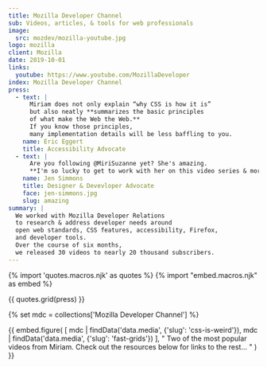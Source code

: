 ```yaml
---
title: Mozilla Developer Channel
sub: Videos, articles, & tools for web professionals
image:
  src: mozdev/mozilla-youtube.jpg
logo: mozilla
client: Mozilla
date: 2019-10-01
links:
  youtube: https://www.youtube.com/MozillaDeveloper
index: Mozilla Developer Channel
press:
  - text: |
      Miriam does not only explain “why CSS is how it is” 
      but also neatly **summarizes the basic principles 
      of what make the Web the Web.** 
      If you know those principles, 
      many implementation details will be less baffling to you.
    name: Eric Eggert
    title: Accessibility Advocate
  - text: |
      Are you following @MiriSuzanne yet? She's amazing. 
      **I'm so lucky to get to work with her on this video series & more.**
    name: Jen Simmons
    title: Designer & Devevloper Advocate
    face: jen-simmons.jpg
    slug: amazing
summary: |
  We worked with Mozilla Developer Relations
  to research & address developer needs around
  open web standards, CSS features, accessibility, Firefox,
  and developer tools.
  Over the course of six months,
  we released 30 videos to nearly 20 thousand subscribers.
---
```


{% import 'quotes.macros.njk' as quotes %}
{% import "embed.macros.njk" as embed %}

{{ quotes.grid(press) }}

{% set mdc = collections['Mozilla Developer Channel'] %}

{{ embed.figure(
  [
    mdc | findData('data.media', {'slug': 'css-is-weird'}),
    mdc | findData('data.media', {'slug': 'fast-grids'})
  ],
  "
    Two of the most popular videos from Miriam.
    Check out the resources below for links to the rest...
  "
) }}
